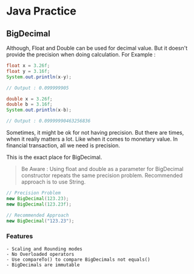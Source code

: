 # Java Practice

## BigDecimal

Although, Float and Double can be used for decimal value. But it doesn't
provide the precision when doing calculation.
For Example :
```java
float x = 3.26f;
float y = 3.16f;
System.out.println(x-y);

// Output : 0.099999905

double x = 3.26f;
double b = 3.16f;
System.out.println(x-b);

// Output : 0.09999990463256836
```

Sometimes, it might be ok for not having precision. But there are times, when it really matters a lot. Like when it comes to monetary value. In financial transaction, all we need is precision.

This is the exact place for BigDecimal.

> Be Aware : Using float and double as a parameter for BigDecimal constructor repeats the same precision problem. Recommended approach is to use String.
```java
// Precision Problem
new BigDecimal(123.23);
new BigDecimal(123.23f);

// Recommended Approach
new BigDecimal("123.23");
```

### Features
    - Scaling and Rounding modes
    - No Overloaded operators
    - Use compareTo() to compare BigDecimals not equals()
    - BigDecimals are immutable
